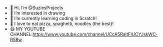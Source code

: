 - 👋 Hi, I’m @SuziesProjects
- 👀 I’m interested in drawing
- 🌱 I’m currently learning coding in Scratch!
- 💞️ I love to eat pizza, spaghetti, noodles (the best)!
- 😄 MY YOUTUBE CHANNEL:https://www.youtube.com/channel/UCcA5RaItFIUCYJskWC-R58w
<!---
SuziesProjects/SuziesProjects is a ✨ special ✨ repository because its `README.md` (this file) appears on your GitHub profile.
You can click the Preview link to take a look at your changes.
--->
